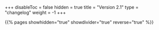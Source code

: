+++
disableToc = false
hidden = true
title = "Version 2.1"
type = "changelog"
weight = -1
+++

{{% pages showhidden="true" showdivider="true" reverse="true" %}}
